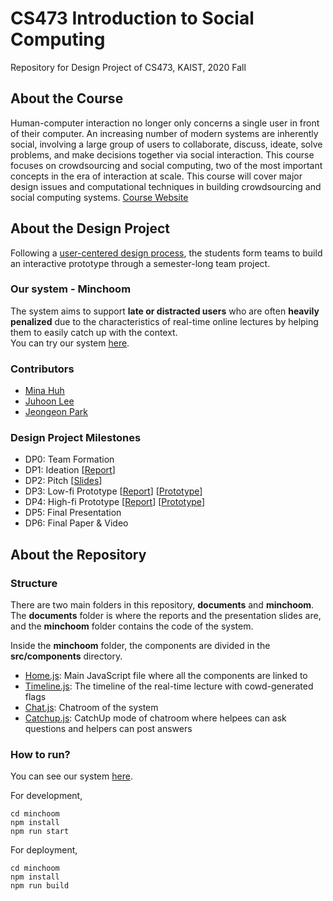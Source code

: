 # CS473 Introduction to Social Computing
Repository for Design Project of CS473, KAIST, 2020 Fall 

## About the Course
Human-computer interaction no longer only concerns a single user in front of their computer. An increasing number of modern systems are inherently social, involving a large group of users to collaborate, discuss, ideate, solve problems, and make decisions together via social interaction. This course focuses on crowdsourcing and social computing, two of the most important concepts in the era of interaction at scale. This course will cover major design issues and computational techniques in building crowdsourcing and social computing systems. [Course Website](https://www.kixlab.org/courses/cs473-fall-2020/index.html)

## About the Design Project
Following a [user-centered design process](https://www.kixlab.org/courses/cs473-fall-2020/design-project.html), the students form teams to build an interactive prototype through a semester-long team project.

### Our system - Minchoom
The system aims to support **late or distracted users** who are often **heavily penalized** due to the characteristics of real-time online lectures by helping them to easily catch up with the context.  
You can try our system [here](https://minchoom-cs473.web.app/).

### Contributors
* [Mina Huh](https://github.com/minarainbow)
* [Juhoon Lee](https://github.com/julielee16)
* [Jeongeon Park](https://github.com/jeongeonp)

### Design Project Milestones
* DP0: Team Formation
* DP1: Ideation [[Report](./documents/DP1/DP1-Ideation.md)]
* DP2: Pitch [[Slides](./documents/DP2/DP2-Project%20Pitch.pdf)]
* DP3: Low-fi Prototype [[Report](./documents/DP3/DP3-Low-fi.md)] [[Prototype](https://www.figma.com/proto/JHYZayKschscpM5sQty0GX/CS473-DP3-Low-fi?node-id=133%3A643&scaling=min-zoom)]
* DP4: High-fi Prototype [[Report](./documents/DP4/DP4-high-fi-prototype.md)] [[Prototype](https://minchoom-cs473.web.app)]
* DP5: Final Presentation
* DP6: Final Paper & Video

## About the Repository
### Structure
There are two main folders in this repository, **documents** and **minchoom**.  
The **documents** folder is where the reports and the presentation slides are, and the **minchoom** folder contains the code of the system.  

Inside the **minchoom** folder, the components are divided in the **src/components** directory.
* [Home.js](./minchoom/src/components/Home.js): Main JavaScript file where all the components are linked to
* [Timeline.js](./minchoom/src/components/Timeline.js): The timeline of the real-time lecture with cowd-generated flags
* [Chat.js](./minchoom/src/components/Chat.js): Chatroom of the system
* [Catchup.js](./minchoom/src/components/Catchup.js): CatchUp mode of chatroom where helpees can ask questions and helpers can post answers

### How to run?
You can see our system [here](https://minchoom-cs473.web.app/).  

For development,
```
cd minchoom
npm install
npm run start
```

For deployment,
```
cd minchoom
npm install
npm run build
```

